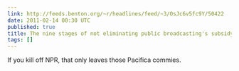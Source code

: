 ```yaml
---
link: http://feeds.benton.org/~r/headlines/feed/~3/OsJc6v5fc9Y/50422
date: 2011-02-14 00:30 UTC
published: true
title: The nine stages of not eliminating public broadcasting's subsidy
tags: []
---
```


If you kill off NPR, that only leaves those Pacifica commies.
